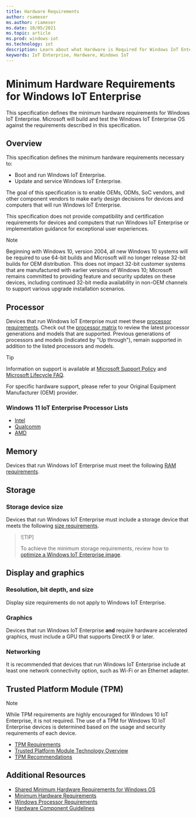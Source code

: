 ```yaml
---
title: Hardware Requirements
author: rsameser
ms.author: riameser
ms.date: 10/05/2021
ms.topic: article
ms.prod: windows-iot
ms.technology: iot
description: Learn about what Hardware is Required for Windows IoT Enterprise.
keywords: IoT Enterprise, Hardware, Windows IoT
---
```


# Minimum Hardware Requirements for Windows IoT Enterprise
This specification defines the minimum hardware requirements for Windows IoT Enterprise. Microsoft will build and test the Windows IoT Enterprise OS against the requirements described in this specification.

## Overview
This specification defines the minimum hardware requirements necessary to:
* Boot and run Windows IoT Enterprise.
* Update and service Windows IoT Enterprise.

The goal of this specification is to enable OEMs, ODMs, SoC vendors, and other component vendors to make early design decisions for devices and computers that will run Windows IoT Enterprise.

This specification does not provide compatibility and certification requirements for devices and computers that run Windows IoT Enterprise or implementation guidance for exceptional user experiences.

> [!NOTE]
> Beginning with Windows 10, version 2004, all new Windows 10 systems will be required to use 64-bit builds and Microsoft will no longer release 32-bit builds for OEM distribution. This does not impact 32-bit customer systems that are manufactured with earlier versions of Windows 10; Microsoft remains committed to providing feature and security updates on these devices, including continued 32-bit media availability in non-OEM channels to support various upgrade installation scenarios.

## Processor
Devices that run Windows IoT Enterprise must meet these [processor requirements](/windows-hardware/design/minimum/minimum-hardware-requirements-overview#31-processor). Check out the [processor matrix](/windows-hardware/design/minimum/windows-processor-requirements#windows-iot-enterprise--embedded-processors) to review the latest processor generations and models that are supported. Previous generations of processors and models (indicated by "Up through"), remain supported in addition to the listed processors and models.

> [!TIP]
>
> Information on support is available at [Microsoft Support Policy](https://support.microsoft.com/lifecycle) and [Microsoft Lifecycle FAQ](https://support.microsoft.com/help/18581).
>
> For specific hardware support, please refer to your Original Equipment Manufacturer (OEM) provider.

### Windows 11 IoT Enterprise Processor Lists
* [Intel](/windows-hardware/design/minimum/supported/windows-11-supported-intel-processors)
* [Qualcomm](/windows-hardware/design/minimum/supported/windows-11-supported-qualcomm-processors)
* [AMD](/windows-hardware/design/minimum/supported/windows-11-supported-amd-processors)


## Memory
Devices that run Windows IoT Enterprise must meet the following [RAM requirements](/windows-hardware/design/minimum/minimum-hardware-requirements-overview#32-memory).

## Storage
### Storage device size
Devices that run Windows IoT Enterprise must include a storage device that meets the following [size requirements](/windows-hardware/design/minimum/minimum-hardware-requirements-overview#331-storage-device-size).

> ![TIP]
>
> To achieve the minimum storage requirements, review how to [optimize a Windows IoT Enterprise image](/windows-hardware/manufacture/desktop/iot-ent-optimize-images).

## Display and graphics
### Resolution, bit depth, and size
Display size requirements do not apply to Windows IoT Enterprise.

### Graphics
Devices that run Windows IoT Enterprise **and** require hardware accelerated graphics, must include a GPU that supports DirectX 9 or later.

### Networking
It is recommended that devices that run Windows IoT Enterprise include at least one network connectivity option, such as Wi-Fi or an Ethernet adapter.

## Trusted Platform Module (TPM)
> [!NOTE]
>
> While TPM requirements are highly encouraged for Windows 10 IoT Enterprise, it is not required. The use of a TPM for Windows 10 IoT Enterprise devices is determined based on the usage and security requirements of each device.

* [TPM Requirements](/windows-hardware/design/minimum/minimum-hardware-requirements-overview#37-trusted-platform-module-tpm)
* [Trusted Platform Module Technology Overview](/windows/security/information-protection/tpm/trusted-platform-module-overview)
* [TPM Recommendations](/windows/security/information-protection/tpm/tpm-recommendations)

## Additional Resources
* [Shared Minimum Hardware Requirements for Windows OS](/windows-hardware/design/minimum/minimum-hardware-requirements-overview#section-60---shared-minimum-hardware-requirements-for-components)
* [Minimum Hardware Requirements](/windows-hardware/design/minimum/minimum-hardware-requirements-overview)
* [Windows Processor Requirements](/windows-hardware/design/minimum/windows-processor-requirements)
* [Hardware Component Guidelines](/windows-hardware/design/component-guidelines/components)
